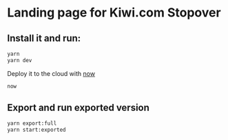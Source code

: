 # Landing page for Kiwi.com Stopover

## Install it and run:

```bash
yarn
yarn dev
```

Deploy it to the cloud with [now](https://zeit.co/now)

```bash
now
```

## Export and run exported version

```bash
yarn export:full
yarn start:exported
```
